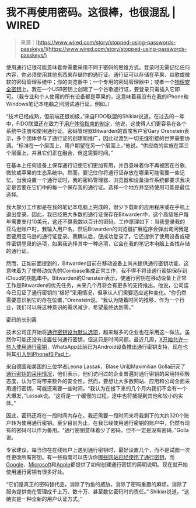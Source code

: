 <!--yml

category: 未分类

date: 2024-05-27 14:45:22

-->

# 我不再使用密码。这很棒，也很混乱 | WIRED

> 来源：[https://www.wired.com/story/stopped-using-passwords-passkeys/](https://www.wired.com/story/stopped-using-passwords-passkeys/)

使用通行证很可能意味着你需要采用不同于密码的思维方式。登录时无需记忆任何内容，你必须使用其他东西来存储你的通行证。通行证可以存储在苹果、谷歌或微软的密码管理系统中；你的浏览器中；一个专用的密码管理器中；或者一个[物理安全密钥](https://www.wired.com/story/google-titan-security-key-passkeys/)上。我在一个USB密钥上创建了一个谷歌通行证，要登录只需插入它即可。（我专业和个人使用的所有设备都是苹果的，这意味着我没有在我的iPhone和Windows笔记本电脑之间测试通行证，例如。）

“技术已经成熟，但前端还很初级，”来自FIDO联盟的Shikiar说道。在过去的一年中，FIDO联盟还在致力于[用户体验指南的制定](https://fidoalliance.org/ux-guidelines/)，他说，这使得人们更容易在各个系统中注册和使用通行证。密码管理器Bitwarden的首席客户官Gary Orenstein表示，多个团体参与了通行证的创建和推广，因此过渡到一切无缝衔接的世界需要协调。“标准在一个层面上，用户期望在另一个层面上，”他说。“供应商的实施在第三个层面上，并且它们正在融合，但这需要时间。”

在基本上任何设备上保存通行证使它们更加有用，并且意味着你不再被困在谷歌、微软或苹果的生态系统中。然而，要记住你将通行证存放在哪里可能需要一些记忆。当我设置一个通行证时，我的密码管理器、浏览器和设备操作系统都要求我决定是否要在它们中的每一个保存我的通行证。选择一个地方并坚持使用可能是最佳选择。

我大部分工作都是在我的笔记本电脑上完成的，很少下载新的应用程序或在手机上退出登录。因此，我已经把大多数的通行证保存在Bitwarden中，这个高级账户每年需要支付10美元，这还不算我数以百计的密码。工作原理如下：当我登录我的亚马逊账户时，我输入用户名，然后Bitwarden的浏览器扩展程序会弹出询问我是否要用亚马逊的通行证登录。我确认后，便成功登录了。它还提供了使用设备或硬件密钥登录的选项，如果我选择其中一种选项，它会在我的笔记本电脑上查找存储的通行证。

然而，正如前面提到的，Bitwarden目前在移动设备上尚未提供通行密钥功能，这意味着为了使移动优先的Coinbase集成正常工作，我不得不将该通行密钥保存到iCloud的钥匙串中。Bitwarden的Orenstein表示，使通行密钥在移动设备上正常工作是Bitwarden的优先任务，未来几个月将会有更多的支持推出。他说，公司迄今已见证了通行密钥的“极好”采用情况，但承认人们需要适应这种变化。“你仍然需要意识到它的存在位置，”Orenstein说。“我认为随着时间的推移，作为一个行业，我们可以将这种意识的需求减少，希望最终达到零。”

密码的长别离

技术公司正开始将[通行密钥设为默认选项](https://www.wired.com/story/google-passkey-default/)，越来越多的企业也在采用这一做法。虽然你可能还没有设置任何通行密钥，但这只是时间问题。最近几周，[X开始允许一些人使用通行密钥](https://9to5mac.com/2024/01/23/x-passkeys-ios-2fa/)，WhatsApp此前已为Android设备推出通行密钥支持，现在也将其[引入到iPhone和iPad上](https://9to5mac.com/2024/01/29/whatsapp-passkey-iphone/)。

来自德国和美国的三位学者Leona Lassak、Blase Ur和Maximilian Golla研究了[通行密钥的采用情况](https://www.blaseur.com/papers/fidoobstacles.pdf)，他们表示，他们访问过的企业普遍对通行密钥的采用持积极态度，认为它将带来额外的安全性。然而，要想让大多数网站、应用和公司全面采用通行密钥，可能还需要一些时间。“我认为在接下来的几个月内我们不会有一个大爆发，”Lassak说。“这将是一个缓慢的过程，途中也将捕捉到其他和较小的实体。”

因此，密码还将在一段时间内存在。我还需要一段时间来将我剩下的大约320个账户转为使用通行密钥。至少目前为止，在我已经使用通行密钥的账户中，仍然有现有的密码可以作为备用。“通行密钥意味着少了密码，但不一定是没有密码，”Golla说。

专家建议，每当你在在线账户上遇到通行密钥时，最好设置几个，而不是试图一次性更改所有密钥。有一些指南可以告诉你[哪些网站已经使用了通行密钥](https://fidoalliance.org/passkeys-directory/)，而[Google](https://www.google.com/account/about/passkeys/)、[Microsoft](https://support.microsoft.com/en-us/windows/passkeys-in-windows-301c8944-5ea2-452b-9886-97e4d2ef4422)和[Apple](https://support.apple.com/en-ca/guide/mac-help/mchl4af65d1a/mac#:~:text=To%20create%20a%20passkey%2C%20iCloud,or%20iPad%3A%20Click%20Other%20Options.)都提供了如何创建通行密钥的简明说明。现在就开始使用通行密钥有很多好处。

“它们是真正的密码替代品，消除了钓鱼的威胁，消除了密码重置的麻烦，消除了服务提供商在管理成千上万、数十万、甚至数亿密码时的责任。” Shikiar说道。“这确实是一种全新的用户认证方式。”
